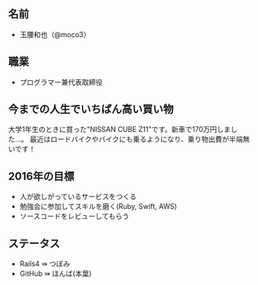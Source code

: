 ## 名前
- 玉腰和也（@moco3）

## 職業
- プログラマー兼代表取締役

## 今までの人生でいちばん高い買い物
大学1年生のときに買った"NISSAN CUBE Z11"です。新車で170万円しました…。
最近はロードバイクやバイクにも乗るようになり、乗り物出費が半端無いです！

## 2016年の目標
- 人が欲しがっているサービスをつくる
- 勉強会に参加してスキルを磨く(Ruby, Swift, AWS)
- ソースコードをレビューしてもらう

## ステータス
- Rails4 ⇛ つぼみ
- GitHub ⇛ ほんば(本葉)
